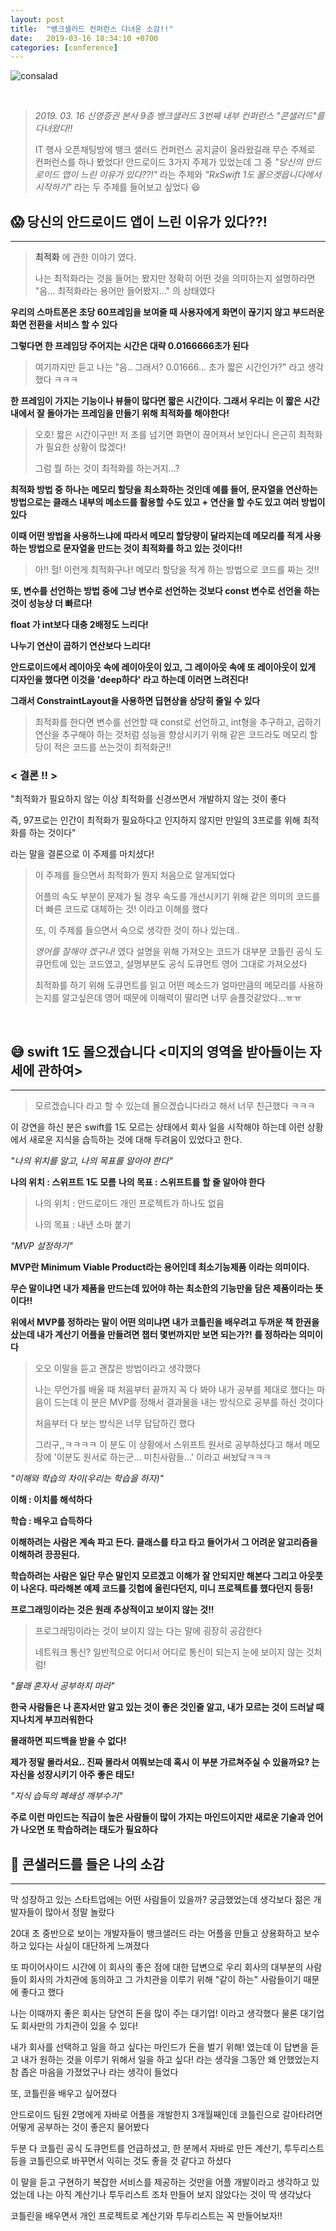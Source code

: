 ```yaml
---
layout: post
title:  "뱅크샐러드 컨퍼런스 다녀온 소감!!"
date:   2019-03-16 18:34:10 +0700
categories: [conference]
---
```

![consalad](https://user-images.githubusercontent.com/31889335/54476387-09bd0480-4840-11e9-9e0d-a3f99914f44c.PNG)

<br>


> _2019. 03. 16 신영증권 본사 9층 뱅크샐러드 3번째 내부 컨퍼런스 "콘샐러드"를 다녀왔다!!_ 
>
> IT 행사 오픈채팅방에 뱅크 샐러드 컨퍼런스 공지글이 올라왔길래 무슨 주제로 컨퍼런스를 하나 봤었다! 안드로이드 3가지 주제가 있었는데 그 중 _"당신의 안드로이드 앱이 느린 이유가 있다??!"_ 라는 주제와 _"RxSwift 1도 몰으겟읍니다에서 시작하기"_ 라는 두 주제를 들어보고 싶었다 😆

## 😱 당신의 안드로이드 앱이 느린 이유가 있다??!
---
>__최적화__ 에 관한 이야기 였다.
>
> 나는 최적화라는 것을 들어는 봤지만 정확히 어떤 것을 의미하는지 설명하라면 "음... 최적화라는 용어만 들어봤지..." 의 상태였다  

__우리의 스마트폰은 초당 60프레임을 보여줄 때 사용자에게 화면이 끊기지 않고 부드러운 화면 전환을 서비스 할 수 있다__

__그렇다면 한 프레임당 주어지는 시간은 대략 0.0166666초가 된다__

>여기까지만 듣고 나는 "음.. 그래서? 0.01666... 초가 짧은 시간인가?" 라고 생각했다 ㅋㅋㅋ

__한 프레임이 가지는 기능이나 뷰들이 많다면 짧은 시간이다. 그래서 우리는 이 짧은 시간 내에서 잘 돌아가는 프레임을 만들기 위해 최적화를 해야한다!__

> 오호! 짧은 시간이구만! 저 초를 넘기면 화면이 끊어져서 보인다니 은근히 최적화가 필요한 상황이 많겠다! 
>
>그럼 뭘 하는 것이 최적화를 하는거지...?

__최적화 방법 중 하나는 메모리 할당을 최소화하는 것인데 예를 들어, 문자열을 연산하는 방법으로는 클래스 내부의 메소드를 활용할 수도 있고 + 연산을 할 수도 있고 여러 방법이 있다__

__이때 어떤 방법을 사용하느냐에 따라서 메모리 할당량이 달라지는데 메모리를 적게 사용하는 방법으로 문자열을 만드는 것이 최적화를 하고 있는 것이다!!__

> 아!! 헐! 이런게 최적화구나! 메모리 할당을 적게 하는 방법으로 코드를 짜는 것!!

__또, 변수를 선언하는 방법 중에 그냥 변수로 선언하는 것보다 const 변수로 선언을 하는 것이 성능상 더 빠르다!__

__float 가 int보다 대충 2배정도 느리다!__

__나누기 연산이 곱하기 연산보다 느리다!__

__안드로이드에서 레이아웃 속에 레이아웃이 있고, 그 레이아웃 속에 또 레이아웃이 있게 디자인을 했다면 이것을 'deep하다' 라고 하는데 이러면 느려진다!__

__그래서 ConstraintLayout을 사용하면 딥현상을 상당히 줄일 수 있다__

> 최적화를 한다면 변수를 선언할 때 const로 선언하고, int형을 추구하고, 곱하기 연산을 추구해야 하는 것처럼 성능을 향상시키기 위해 같은 코드라도 메모리 할당이 적은 코드를 쓰는것이 최적화군!!

### < 결론 !! >

"최적화가 필요하지 않는 이상 최적화를 신경쓰면서 개발하지 않는 것이 좋다 

즉, 97프로는 인간이 최적화가 필요하다고 인지하지 않지만 만일의 3프로를 위해 최적화를 하는 것이다"

라는 말을 결론으로 이 주제를 마치셨다!

> 이 주제를 들으면서 최적화가 뭔지 처음으로 알게되었다
>
>어플의 속도 부분이 문제가 될 경우 속도를 개선시키기 위해 같은 의미의 코드를 더 빠른 코드로 대체하는 것! 이라고 이해를 했다
>
>또, 이 주제를 들으면서 속으로 생각한 것이 하나 있는데..
>
> _영어를 잘해야 겠구나!_ 였다 설명을 위해 가져오는 코드가 대부분 코틀린 공식 도큐먼트에 있는 코드였고, 설명부분도 공식 도큐먼트 영어 그대로 가져오셨다 
>
>최적화를 하기 위해 도큐먼트를 읽고 어떤 메소드가 얼마만큼의 메모리를 사용하는지를 알고싶은데 영어 때문에 이해력이 딸리면 너무 슬플것같았다...ㅠㅠ

<br>

## 😅 swift 1도 몰으겠습니다 <미지의 영역을 받아들이는 자세에 관하여>
---
> 모르겠습니다 라고 할 수 있는데 몰으겠습니다라고 해서 너무 친근했다 ㅋㅋㅋ

이 강연을 하신 분은 swift를 1도 모르는 상태에서 회사 일을 시작해야 하는데 이런 상황에서 새로운 지식을 습득하는 것에 대해 두려움이 있었다고 한다. 

_"나의 위치를 알고, 나의 목표를 알아야 한다"_

__나의 위치 : 스위프트 1도 모름__
__나의 목표 : 스위프트를 할 줄 알아야 한다__

>나의 위치 : 안드로이드 개인 프로젝트가 하나도 없음
>
>나의 목표 : 내년 소마 붙기

_"MVP 설정하기"_

__MVP란 Minimum Viable Product라는 용어인데 최소기능제품 이라는 의미이다.__

__무슨 말이냐면 내가 제품을 만드는데 있어야 하는 최소한의 기능만을 담은 제품이라는 뜻이다!!__

__위에서 MVP를 정하라는 말이 어떤 의미냐면 내가 코틀린을 배우려고 두꺼운 책 한권을 샀는데 내가 계산기 어플을 만들려면 챕터 몇번까지만 보면 되는가?! 를 정하라는 의미이다__

> 오오 이말을 듣고 괜찮은 방법이라고 생각했다 
>
> 나는 무언가를 배울 때 처음부터 끝까지 꼭 다 봐야 내가 공부를 제대로 했다는 마음이 드는데 이 분은 MVP를 정해서 결과물을 내는 방식으로 공부를 하신 것이다
>
> 처음부터 다 보는 방식은 너무 답답하긴 했다
>
>그리구,,ㅋㅋㅋㅋ 이 분도 이 상황에서 스위프트 원서로 공부하셨다고 해서 메모장에 '이분도 원서로 하는군... 미친사람들...' 이라고 써놨닼ㅋㅋㅋ

_"이해와 학습의 차이(우리는 학습을 하자)"_

__이해 : 이치를 해석하다__

__학습 : 배우고 습득하다__

__이해하려는 사람은 계속 파고 든다. 클래스를 타고 타고 들어가서 그 어려운 알고리즘을 이해하려 끙끙된다.__

__학습하려는 사람은 일단 무슨 말인지 모르겠고 이해가 잘 안되지만 해본다 그리고 아웃풋이 나온다. 따라해본 예제 코드를 깃헙에 올린다던지, 미니 프로젝트를 했다던지 등등!__

__프로그래밍이라는 것은 원래 추상적이고 보이지 않는 것!!__

> 프로그래밍이라는 것이 보이지 않는 다는 말에 굉장히 공감한다
>
> 네트워크 통신? 일반적으로 어디서 어디로 통신이 되는지 눈에 보이지 않는 것처럼! 

_"몰래 혼자서 공부하지 마라"_

__한국 사람들은 나 혼자서만 알고 있는 것이 좋은 것인줄 알고, 내가 모르는 것이 드러날 때 지나치게 부끄러워한다__

__몰래하면 피드백을 받을 수 없다!__

__제가 정말 몰라서요.. 진짜 몰라서 여쭤보는데 혹시 이 부분 가르쳐주실 수 있을까요? 는 자신을 성장시키기 아주 좋은 태도!__

_"지식 습득의 폐쇄성 깨부수기"_

__주로 이런 마인드는 직급이 높은 사람들이 많이 가지는 마인드이지만 새로운 기술과 언어가 나오면 또 학습하려는 태도가 필요하다__

## 💨 콘샐러드를 들은 나의 소감
---
막 성장하고 있는 스타트업에는 어떤 사람들이 있을까? 궁금했었는데 생각보다 젊은 개발자들이 많아서 정말 놀랐다

20대 초 중반으로 보이는 개발자들이 뱅크샐러드 라는 어플을 만들고 상용화하고 보수하고 있다는 사실이 대단하게 느껴졌다 

또 파이어사이드 시간에 이 회사의 좋은 점에 대한 답변으로 우리 회사의 대부분의 사람들이 회사의 가치관에 동의하고 그 가치관을 이루기 위해 "같이 하는" 사람들이기 때문에 좋다고 했다

나는 이때까지 좋은 회사는 당연히 돈을 많이 주는 대기업! 이라고 생각했다 물론 대기업도 회사만의 가치관이 있을 수 있다! 

 내가 회사를 선택하고 일을 하고 싶다는 마인드가 돈을 벌기 위해! 였는데 이 답변을 듣고 내가 원하는 것을 이루기 위해서 일을 하고 싶다! 라는 생각을 그동안 왜 안했었는지 참 좁은 마음을 가졌었구나 라는 생각이 들었다

또, 코틀린을 배우고 싶어졌다 

안드로이드 팀원 2명에게 자바로 어플을 개발한지 3개월째인데 코틀린으로 갈아타려면 어떻게 공부하는 것이 좋은지 물어봤다

두분 다 코틀린 공식 도큐먼트를 언급하셨고, 한 분께서 자바로 만든 계산기, 투두리스트 등을 코틀린으로 바꾸면서 익히는 것도 좋을 것 같다고 하셨다

이 말을 듣고 구현하기 복잡한 서비스를 제공하는 것만을 어플 개발이라고 생각하고 있었는데 나는 아직 계산기나 투두리스트 조차 만들어 보지 않았다는 것이 딱 생각났다 

코틀린을 배우면서 개인 프로젝트로 계산기와 투두리스트는 꼭 만들어보자!!
